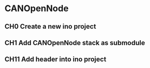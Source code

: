 # CANOpenNode

## CH0 Create a new ino project

## CH1 Add CANOpenNode stack as submodule

## CH11 Add header into ino project

##


